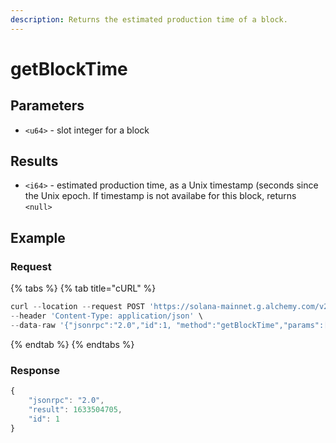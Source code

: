 ```yaml
---
description: Returns the estimated production time of a block.
---
```


# getBlockTime

## **Parameters**

* `<u64>` - slot integer for a block

## **Results**

* `<i64>` - estimated production time, as a Unix timestamp (seconds since the Unix epoch. If timestamp is not availabe for this block, returns `<null>`&#x20;

## Example

### Request

{% tabs %}
{% tab title="cURL" %}
```python
curl --location --request POST 'https://solana-mainnet.g.alchemy.com/v2/demo' \
--header 'Content-Type: application/json' \
--data-raw '{"jsonrpc":"2.0","id":1, "method":"getBlockTime","params":[100000000]}'
```
{% endtab %}
{% endtabs %}

### Response

```javascript
{
    "jsonrpc": "2.0",
    "result": 1633504705,
    "id": 1
}

```
